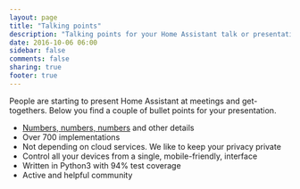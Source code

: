 ```yaml
---
layout: page
title: "Talking points"
description: "Talking points for your Home Assistant talk or presentation."
date: 2016-10-06 06:00
sidebar: false
comments: false
sharing: true
footer: true
---
```


People are starting to present Home Assistant at meetings and get-togethers. Below you find a couple of bullet points for your presentation.

- [Numbers, numbers, numbers](/help/trivia/) and other details
- Over 700 implementations
- Not depending on cloud services. We like to keep your privacy private
- Control all your devices from a single, mobile-friendly, interface
- Written in Python3 with 94% test coverage
- Active and helpful community


